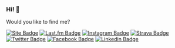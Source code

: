 ### Hi! :metal:

Would you like to find me?

[![Site Badge](https://img.shields.io/badge/raulpe7eira.tech-black)](https://raulpe7eira.tech)
[![Last.fm Badge](https://img.shields.io/badge/-Last.fm-d51007?logo=Last.fm&logoColor=white&link=https://last.fm/user/raulpereira)](https://last.fm/user/raulpereira)
[![Instagram Badge](https://img.shields.io/badge/-Instagram-f77737?logo=Instagram&logoColor=white&link=https://instagram.com/raulpe7eira)](https://instagram.com/raulpe7eira)
[![Strava Badge](https://img.shields.io/badge/-Strava-fc4c02?logo=Strava&logoColor=white&link=https://strava.com/athletes/raulpe7eira)](https://strava.com/athletes/raulpe7eira)
[![Twitter Badge](https://img.shields.io/badge/-Twitter-1dA1f2?logo=twitter&logoColor=white&link=https://twitter.com/raulpe7eira)](https://twitter.com/raulpe7eira)
[![Facebook Badge](https://img.shields.io/badge/-Facebook-4267b2?logo=facebook&logoColor=white&link=https://facebook.com/raulpe7eira)](https://facebook.com/raulpe7eira)
[![Linkedin Badge](https://img.shields.io/badge/-LinkedIn-2867b2?logo=Linkedin&logoColor=white&link=https://linkedin.com/in/raulpe7eira)](https://linkedin.com/in/raulpe7eira)

<!--
**raulpe7eira/raulpe7eira** is a ✨ _special_ ✨ repository because its `README.md` (this file) appears on your GitHub profile.

Here are some ideas to get you started:

- 🔭 I’m currently working on ...
- 🌱 I’m currently learning ...
- 👯 I’m looking to collaborate on ...
- 🤔 I’m looking for help with ...
- 💬 Ask me about ...
- 📫 How to reach me: ...
- 😄 Pronouns: ...
- ⚡ Fun fact: ...
-->
